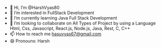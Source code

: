 - 👋 Hi, I’m @HarshVyas80
- 👀 I’m interested in FullStack Development
- 🌱 I’m currently learning Java Full Stack Development
- 💞️ I’m looking to collaborate on All Types of Project by using a Language Html, Css, Javascript, React.js, Node.js, Java, Rest, C, C++
- 📫 How to reach me hasuvyas67@gmail.com
- 😄 Pronouns: Harsh

<!---
HarshVyas80/HarshVyas80 is a ✨ special ✨ repository because its `README.md` (this file) appears on your GitHub profile.
You can click the Preview link to take a look at your changes.
--->

